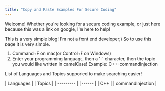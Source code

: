 ```yaml
---
title: "Copy and Paste Examples For Secure Coding"
---
```


Welcome! Whether you're looking for a secure coding example, or just here because this was a link on google, I'm here to help!

This is a very simple blog! I'm not a front end developer;) So to use this page it is very simple.  

1. Command+F on mac(or Control+F on Windows)
2. Enter your programming language, then a '-' character, then the topic you would like written in camelCase!
      Example: C++-commandInjection

List of Languages and Topics supported to make searching easier!

| Languages |   | Topics |
| --------- |   | ------ |
| C++ |         | commandInjection |


